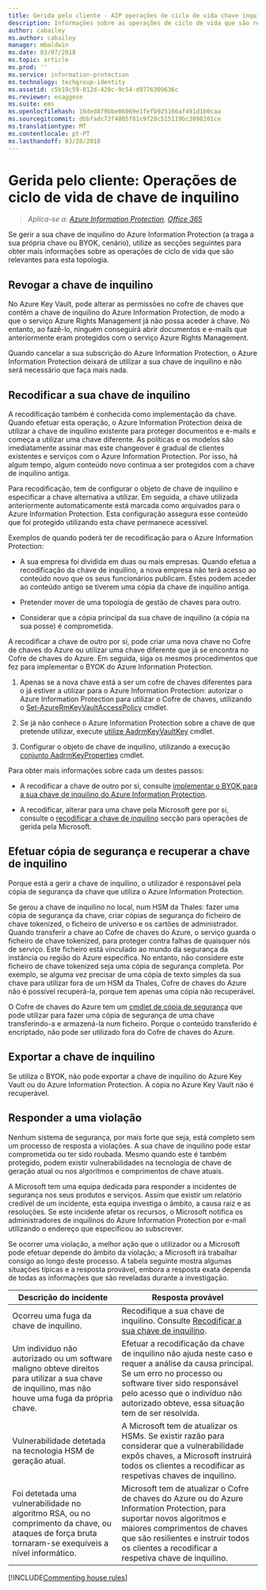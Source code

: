 ```yaml
---
title: Gerida pelo cliente - AIP operações de ciclo de vida chave inquilino
description: Informações sobre as operações de ciclo de vida que são relevantes se gerir a sua chave de inquilino do Azure Information Protection (a traga a sua própria chave ou BYOK, cenário).
author: cabailey
ms.author: cabailey
manager: mbaldwin
ms.date: 03/07/2018
ms.topic: article
ms.prod: ''
ms.service: information-protection
ms.technology: techgroup-identity
ms.assetid: c5b19c59-812d-420c-9c54-d9776309636c
ms.reviewer: esaggese
ms.suite: ems
ms.openlocfilehash: 16ded8f9bbe06069e1fefb925166af491d1b0caa
ms.sourcegitcommit: dbbfadc72f4005f81c9f28c515119bc3098201ce
ms.translationtype: MT
ms.contentlocale: pt-PT
ms.lasthandoff: 03/28/2018
---
```

# <a name="customer-managed-tenant-key-life-cycle-operations"></a>Gerida pelo cliente: Operações de ciclo de vida de chave de inquilino

>*Aplica-se a: [Azure Information Protection](https://azure.microsoft.com/pricing/details/information-protection), [Office 365](http://download.microsoft.com/download/E/C/F/ECF42E71-4EC0-48FF-AA00-577AC14D5B5C/Azure_Information_Protection_licensing_datasheet_EN-US.pdf)*

Se gerir a sua chave de inquilino do Azure Information Protection (a traga a sua própria chave ou BYOK, cenário), utilize as secções seguintes para obter mais informações sobre as operações de ciclo de vida que são relevantes para esta topologia.

## <a name="revoke-your-tenant-key"></a>Revogar a chave de inquilino
No Azure Key Vault, pode alterar as permissões no cofre de chaves que contêm a chave de inquilino do Azure Information Protection, de modo a que o serviço Azure Rights Management já não possa aceder à chave. No entanto, ao fazê-lo, ninguém conseguirá abrir documentos e e-mails que anteriormente eram protegidos com o serviço Azure Rights Management.

Quando cancelar a sua subscrição do Azure Information Protection, o Azure Information Protection deixará de utilizar a sua chave de inquilino e não será necessário que faça mais nada.

## <a name="rekey-your-tenant-key"></a>Recodificar a sua chave de inquilino
A recodificação também é conhecida como implementação da chave. Quando efetuar esta operação, o Azure Information Protection deixa de utilizar a chave de inquilino existente para proteger documentos e e-mails e começa a utilizar uma chave diferente. As políticas e os modelos são imediatamente assinar mas este changeover é gradual de clientes existentes e serviços com o Azure Information Protection. Por isso, há algum tempo, algum conteúdo novo continua a ser protegidos com a chave de inquilino antiga.

Para recodificação, tem de configurar o objeto de chave de inquilino e especificar a chave alternativa a utilizar. Em seguida, a chave utilizada anteriormente automaticamente está marcada como arquivados para o Azure Information Protection. Esta configuração assegura esse conteúdo que foi protegido utilizando esta chave permanece acessível.

Exemplos de quando poderá ter de recodificação para o Azure Information Protection:

- A sua empresa foi dividida em duas ou mais empresas. Quando efetua a recodificação da chave de inquilino, a nova empresa não terá acesso ao conteúdo novo que os seus funcionários publicam. Estes podem aceder ao conteúdo antigo se tiverem uma cópia da chave de inquilino antiga.

- Pretender mover de uma topologia de gestão de chaves para outro. 

- Considerar que a cópia principal da sua chave de inquilino (a cópia na sua posse) é comprometida.

A recodificar a chave de outro por si, pode criar uma nova chave no Cofre de chaves do Azure ou utilizar uma chave diferente que já se encontra no Cofre de chaves do Azure. Em seguida, siga os mesmos procedimentos que fez para implementar o BYOK do Azure Information Protection.

1. Apenas se a nova chave está a ser um cofre de chaves diferentes para o já estiver a utilizar para o Azure Information Protection: autorizar o Azure Information Protection para utilizar o Cofre de chaves, utilizando o [Set-AzureRmKeyVaultAccessPolicy](/powershell/module/azurerm.keyvault/set-azurermkeyvaultaccesspolicy) cmdlet.

2. Se já não conhece o Azure Information Protection sobre a chave de que pretende utilizar, execute [utilize AadrmKeyVaultKey](/powershell/module/aadrm/use-aadrmkeyvaultkey) cmdlet.

3. Configurar o objeto de chave de inquilino, utilizando a execução [conjunto AadrmKeyProperties](/powershell/module/aadrm/set-aadrmkeyproperties) cmdlet.

Para obter mais informações sobre cada um destes passos:

- A recodificar a chave de outro por si, consulte [implementar o BYOK para a sua chave de inquilino do Azure Information Protection](../plan-design/plan-implement-tenant-key.md#implementing-byok-for-your-azure-information-protection-tenant-key).

- A recodificar, alterar para uma chave pela Microsoft gere por si, consulte o [recodificar a chave de inquilino](operations-microsoft-managed-tenant-key.md#rekey-your-tenant-key) secção para operações de gerida pela Microsoft.

## <a name="backup-and-recover-your-tenant-key"></a>Efetuar cópia de segurança e recuperar a chave de inquilino
Porque está a gerir a chave de inquilino, o utilizador é responsável pela cópia de segurança da chave que utiliza o Azure Information Protection. 

Se gerou a chave de inquilino no local, num HSM da Thales: fazer uma cópia de segurança da chave, criar cópias de segurança do ficheiro de chave tokenized, o ficheiro de universo e os cartões de administrador. Quando transferir a chave ao Cofre de chaves do Azure, o serviço guarda o ficheiro de chave tokenized, para proteger contra falhas de quaisquer nós de serviço. Este ficheiro está vinculado ao mundo da segurança da instância ou região do Azure específica. No entanto, não considere este ficheiro de chave tokenized seja uma cópia de segurança completa. Por exemplo, se alguma vez precisar de uma cópia de texto simples da sua chave para utilizar fora de um HSM da Thales, Cofre de chaves do Azure não é possível recuperá-la, porque tem apenas uma cópia não recuperável.

O Cofre de chaves do Azure tem um [cmdlet de cópia de segurança](/powershell/module/azurerm.keyvault/Backup-AzureKeyVaultKey) que pode utilizar para fazer uma cópia de segurança de uma chave transferindo-a e armazená-la num ficheiro. Porque o conteúdo transferido é encriptado, não pode ser utilizado fora do Cofre de chaves do Azure. 

## <a name="export-your-tenant-key"></a>Exportar a chave de inquilino
Se utiliza o BYOK, não pode exportar a chave de inquilino do Azure Key Vault ou do Azure Information Protection. A cópia no Azure Key Vault não é recuperável. 

## <a name="respond-to-a-breach"></a>Responder a uma violação
Nenhum sistema de segurança, por mais forte que seja, está completo sem um processo de resposta a violações. A sua chave de inquilino pode estar comprometida ou ter sido roubada. Mesmo quando este é também protegido, podem existir vulnerabilidades na tecnologia de chave de geração atual ou nos algoritmos e comprimentos de chave atuais.

A Microsoft tem uma equipa dedicada para responder a incidentes de segurança nos seus produtos e serviços. Assim que existir um relatório credível de um incidente, esta equipa investiga o âmbito, a causa raiz e as resoluções. Se este incidente afetar os recursos, o Microsoft notifica os administradores de inquilinos do Azure Information Protection por e-mail utilizando o endereço que especificou ao subscrever.

Se ocorrer uma violação, a melhor ação que o utilizador ou a Microsoft pode efetuar depende do âmbito da violação; a Microsoft irá trabalhar consigo ao longo deste processo. A tabela seguinte mostra algumas situações típicas e a resposta provável, embora a resposta exata dependa de todas as informações que são reveladas durante a investigação.

|Descrição do incidente|Resposta provável|
|------------------------|-------------------|
|Ocorreu uma fuga da chave de inquilino.|Recodifique a sua chave de inquilino. Consulte [Recodificar a sua chave de inquilino](#rekey-your-tenant-key).|
|Um indivíduo não autorizado ou um software maligno obteve direitos para utilizar a sua chave de inquilino, mas não houve uma fuga da própria chave.|Efetuar a recodificação da chave de inquilino não ajuda neste caso e requer a análise da causa principal. Se um erro no processo ou software tiver sido responsável pelo acesso que o indivíduo não autorizado obteve, essa situação tem de ser resolvida.|
|Vulnerabilidade detetada na tecnologia HSM de geração atual.|A Microsoft tem de atualizar os HSMs. Se existir razão para considerar que a vulnerabilidade expôs chaves, a Microsoft instruirá todos os clientes a recodificar as respetivas chaves de inquilino.|
|Foi detetada uma vulnerabilidade no algoritmo RSA, ou no comprimento da chave, ou ataques de força bruta tornaram-se exequíveis a nível informático.|Microsoft tem de atualizar o Cofre de chaves do Azure ou do Azure Information Protection, para suportar novos algoritmos e maiores comprimentos de chaves que são resilientes e instruir todos os clientes a recodificar a respetiva chave de inquilino.|

[!INCLUDE[Commenting house rules](../includes/houserules.md)]

